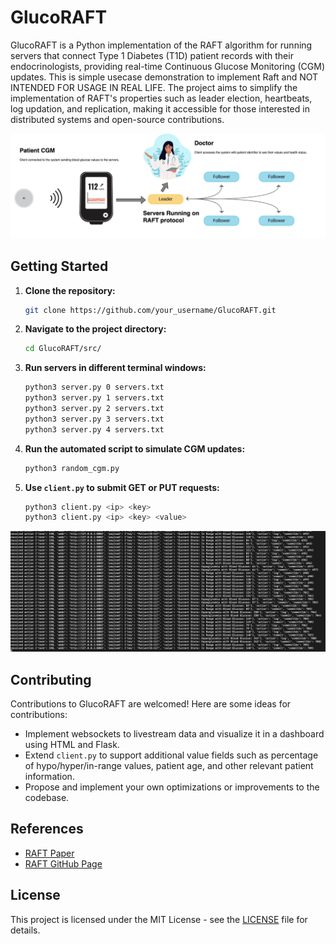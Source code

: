 # GlucoRAFT

GlucoRAFT is a Python implementation of the RAFT algorithm for running servers that connect Type 1 Diabetes (T1D) patient records with their endocrinologists, providing real-time Continuous Glucose Monitoring (CGM) updates. This is simple usecase demonstration to implement Raft and NOT INTENDED FOR USAGE IN REAL LIFE. The project aims to simplify the implementation of RAFT's properties such as leader election, heartbeats, log updation, and replication, making it accessible for those interested in distributed systems and open-source contributions.


![System Design](res/process.png)

## Getting Started

1. **Clone the repository:**

   ```bash
   git clone https://github.com/your_username/GlucoRAFT.git
   ```

2. **Navigate to the project directory:**

   ```bash
   cd GlucoRAFT/src/
   ```

3. **Run servers in different terminal windows:**

   ```bash
   python3 server.py 0 servers.txt
   python3 server.py 1 servers.txt
   python3 server.py 2 servers.txt
   python3 server.py 3 servers.txt
   python3 server.py 4 servers.txt
   ```

4. **Run the automated script to simulate CGM updates:**

   ```bash
   python3 random_cgm.py
   ```

5. **Use `client.py` to submit GET or PUT requests:**

   ```bash
   python3 client.py <ip> <key>
   python3 client.py <ip> <key> <value>
   ```
![Live Output](res/output.png)

## Contributing

Contributions to GlucoRAFT are welcomed! Here are some ideas for contributions:

- Implement websockets to livestream data and visualize it in a dashboard using HTML and Flask.
- Extend `client.py` to support additional value fields such as percentage of hypo/hyper/in-range values, patient age, and other relevant patient information.
- Propose and implement your own optimizations or improvements to the codebase.

## References

- [RAFT Paper](https://raft.github.io/raft.pdf)
- [RAFT GitHub Page](https://raft.github.io)

## License

This project is licensed under the MIT License - see the [LICENSE](LICENSE) file for details.
